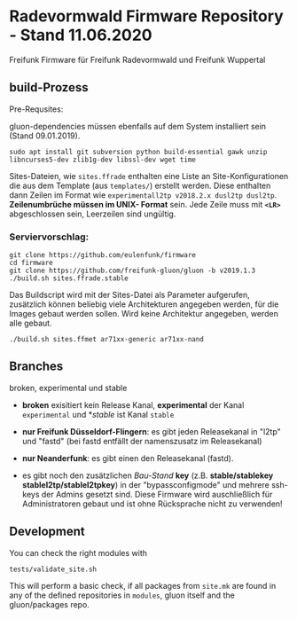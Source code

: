 # Radevormwald Firmware Repository - Stand 11.06.2020

Freifunk Firmware für Freifunk Radevormwald und Freifunk Wuppertal 

## build-Prozess


Pre-Requsites:

gluon-dependencies müssen ebenfalls auf dem System installiert sein (Stand 09.01.2019).

```sudo apt install git subversion python build-essential gawk unzip libncurses5-dev zlib1g-dev libssl-dev wget time```


Sites-Dateien, wie `sites.ffrade` enthalten eine Liste an Site-Konfigurationen die aus dem Template (aus `templates/`) erstellt werden.
Diese enthalten dann Zeilen im Format wie `experimentall2tp v2018.2.x dusl2tp dusl2tp`.
**Zeilenumbrüche müssen im UNIX- Format** sein. Jede Zeile muss mit **`<LR>`** abgeschlossen sein,  Leerzeilen sind ungültig.

### Serviervorschlag:


```
git clone https://github.com/eulenfunk/firmware
cd firmware
git clone https://github.com/freifunk-gluon/gluon -b v2019.1.3
./build.sh sites.ffrade.stable
```


Das Buildscript wird mit der Sites-Datei als Parameter aufgerufen, zusätzlich können beliebig viele Architekturen angegeben werden, für die Images gebaut werden sollen. Wird keine Architektur angegeben, werden alle gebaut.

`./build.sh sites.ffmet ar71xx-generic ar71xx-nand`



## Branches
broken, experimental und stable 

- **broken** exisitiert kein Release Kanal, **experimental** der Kanal `experimental` und **stable* ist Kanal `stable`
- **nur Freifunk Düsseldorf-Flingern**: es gibt jeden Releasekanal in "l2tp" und "fastd" (bei fastd entfällt der namenszusatz im Releasekanal)
- **nur Neanderfunk**: es gibt einen den Releasekanal (fastd).

- es gibt noch den zusätzlichen _Bau-Stand_ **key** (z.B. **stable/stablekey stablel2tp/stablel2tpkey**) in der "bypassconfigmode" und mehrere ssh-keys der Admins gesetzt sind. Diese Firmware wird auschließlich für Administratoren gebaut und ist ohne Rücksprache nicht zu verwenden!



## Development

You can check the right modules with

    tests/validate_site.sh

This will perform a basic check, if all packages from `site.mk` are found in any of the defined repositories in `modules`, gluon itself and the gluon/packages repo.
